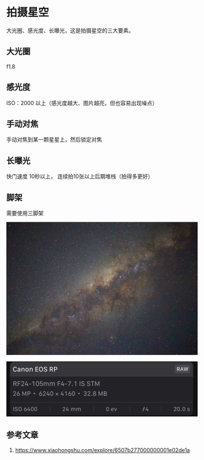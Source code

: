 # 拍摄星空

大光圈、感光度、长曝光，这是拍摄星空的三大要素。

## 大光圈
f1.8

## 感光度
ISO：2000 以上（感光度越大、图片越亮，但也容易出现噪点）

## 手动对焦
手动对焦到某一颗星星上，然后锁定对焦

## 长曝光
快门速度 10秒以上，
连续拍10张以上后期堆栈（拍得多更好）

## 脚架
需要使用三脚架


![星空](./../../public/assets/摄影相关/自我实战/5.png) 

![星空参数](./../../public/assets/摄影相关/自我实战/6.png) 

## 参考文章
1. https://www.xiaohongshu.com/explore/6507b277000000001e02de1a